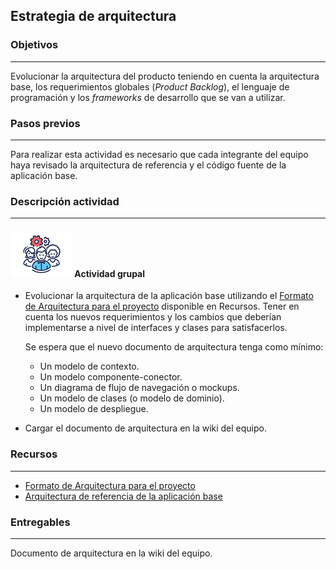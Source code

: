 ## Estrategia de arquitectura

### Objetivos
---

Evolucionar la arquitectura del producto teniendo en cuenta la arquitectura base, los requerimientos globales (*Product Backlog*), el lenguaje de programación y los *frameworks* de desarrollo que se van a utilizar.

### Pasos previos
---

Para realizar esta actividad es necesario que cada integrante del equipo haya revisado la arquitectura de referencia y el código fuente de la aplicación base.

### Descripción actividad
---

#### ![](./../../../assets/images/grupo.png) Actividad grupal

* Evolucionar la arquitectura de la aplicación base utilizando el [Formato de Arquitectura para el proyecto](https://uniandes.sharepoint.com/:w:/s/mod/Eb5QzzyoW61Elxf-T_zmRX0BLfMcGl1NGNGp6eTbWX9EBg) disponible en Recursos. Tener en cuenta los nuevos requerimientos y los cambios que deberían implementarse a nivel de interfaces y clases para satisfacerlos. 

  Se espera que el nuevo documento de arquitectura tenga como mínimo:
     * Un modelo de contexto.
     * Un modelo componente-conector.
     * Un diagrama de flujo de navegación o mockups.
     * Un modelo de clases (o modelo de dominio).
     * Un modelo de despliegue.
      <br>
* Cargar el documento de arquitectura en la wiki del equipo.


### Recursos 
---

* [Formato de Arquitectura para el proyecto](https://uniandes.sharepoint.com/:w:/s/mod/Eb5QzzyoW61Elxf-T_zmRX0BLfMcGl1NGNGp6eTbWX9EBg) 
* [Arquitectura de referencia de la aplicación base](https://uniandes.sharepoint.com/:w:/s/mod/EWs6D_mYoZZOiW9jUL-ddwwB3p77To4M0RAu_YLvJjy0fw?e=Rdcbda)

### Entregables
---

Documento de arquitectura en la wiki del equipo.

